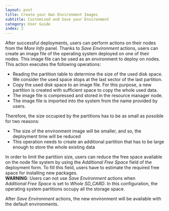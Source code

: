 ```yaml
---
layout: post
title: Create your Own Environment Images
subtitle: Customized and Save your Environment
category: User Guide
index: 2
---
```


After successful deployments, users can perform actions on their nodes from the *More&nbsp;Info* panel. Thanks to
*Save&nbsp;Environment* actions, users can create an image file of the operating system deployed on one of their nodes.
This image file can be used as an environment to deploy on nodes. This action executes the following operations:
* Reading the partition table to determine the size of the used disk space. We consider the used space stops at the last
  sector of the last partition.
* Copy the used disk space to an image file. For this purpose, a new partition is created with sufficient space to copy
  the whole used data.
* The image file is compressed and stored in the resource manager node.
* The image file is imported into the system from the name provided by users.

Therefore, the size occupied by the partitions has to be as small as possible for two reasons:
* The size of the environment image will be smaller, and so, the deployment time will be reduced
* This operation needs to create an additional partition that has to be large enough to store the whole existing data

In order to limit the partition size, users can reduce the free space available on the node file system by using the
*Additional&nbsp;Free&nbsp;Space* field of the deployment form. To fill this field, users have to estimate the required
free space for installing new packages.  
**WARNING**: Users can not use *Save&nbsp;Environment* actions when *Additional&nbsp;Free&nbsp;Space* is set to
*Whole&nbsp;SD_CARD*. In this configuration, the operating system partitions occupy all the storage space.

After *Save Environment* actions, the new environment will be available with the default environments.
